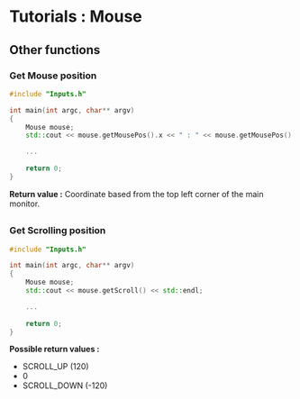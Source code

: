 # Tutorials : Mouse

## Other functions

### Get Mouse position

``` C++
#include "Inputs.h"

int main(int argc, char** argv) 
{	
	Mouse mouse;
	std::cout << mouse.getMousePos().x << " : " << mouse.getMousePos().y << std::endl;

	...
	
	return 0;
}
```

**Return value :**
Coordinate based from the top left corner of the main monitor.

##
### Get Scrolling position

``` C++
#include "Inputs.h"

int main(int argc, char** argv) 
{	
	Mouse mouse;
	std::cout << mouse.getScroll() << std::endl;

	...
	
	return 0;
}
```

**Possible return values :** 
- SCROLL_UP (120)
- 0
- SCROLL_DOWN (-120)